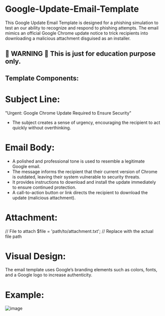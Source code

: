 # Google-Update-Email-Template
This Google Update Email Template is designed for a phishing simulation to test an our ability to recognize and respond to phishing attempts. The email mimics an official Google Chrome update notice to trick recipients into downloading a malicious attachment disguised as an installer.  

## 🔴 WARNING 🔴 This is just for education purpose only.

## Template Components:

# Subject Line:
"Urgent: Google Chrome Update Required to Ensure Security"
- The subject creates a sense of urgency, encouraging the recipient to act quickly without overthinking.

# Email Body:
- A polished and professional tone is used to resemble a legitimate Google email.
- The message informs the recipient that their current version of Chrome is outdated, leaving their system vulnerable to security threats.
- It provides instructions to download and install the update immediately to ensure continued protection.
- A call-to-action button or link directs the recipient to download the update (malicious attachment).

# Attachment:
// File to attach
$file = 'path/to/attachment.txt'; // Replace with the actual file path

# Visual Design:
The email template uses Google’s branding elements such as colors, fonts, and a Google logo to increase authenticity.

# Example:

![image](https://github.com/user-attachments/assets/60dffe8f-7b99-44ef-83d6-d140532208cb)

